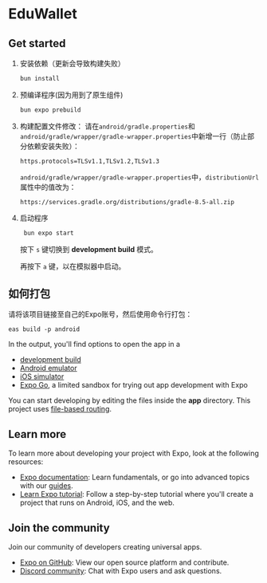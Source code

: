 # EduWallet



## Get started

1. 安装依赖（更新会导致构建失败）

   ```bash
   bun install   
   ```

2. 预编译程序(因为用到了原生组件)
   ```bash
   bun expo prebuild
   ```

3. 构建配置文件修改：
   请在`android/gradle.properties`和`android/gradle/wrapper/gradle-wrapper.properties`中新增一行（防止部分依赖安装失败）：
   ```
   https.protocols=TLSv1.1,TLSv1.2,TLSv1.3
   ```
   `android/gradle/wrapper/gradle-wrapper.properties`中，`distributionUrl`属性中的值改为：
   ```
   https://services.gradle.org/distributions/gradle-8.5-all.zip
   ```

4. 启动程序
   ```bash
    bun expo start
   ```
   按下 `s` 键切换到 **development build** 模式。

   再按下 `a` 键，以在模拟器中启动。

## 如何打包

请将该项目链接至自己的Expo账号，然后使用命令行打包：

```
eas build -p android
```

In the output, you'll find options to open the app in a

- [development build](https://docs.expo.dev/develop/development-builds/introduction/)
- [Android emulator](https://docs.expo.dev/workflow/android-studio-emulator/)
- [iOS simulator](https://docs.expo.dev/workflow/ios-simulator/)
- [Expo Go](https://expo.dev/go), a limited sandbox for trying out app development with Expo

You can start developing by editing the files inside the **app** directory. This project uses [file-based routing](https://docs.expo.dev/router/introduction).

## Learn more

To learn more about developing your project with Expo, look at the following resources:

- [Expo documentation](https://docs.expo.dev/): Learn fundamentals, or go into advanced topics with our [guides](https://docs.expo.dev/guides).
- [Learn Expo tutorial](https://docs.expo.dev/tutorial/introduction/): Follow a step-by-step tutorial where you'll create a project that runs on Android, iOS, and the web.

## Join the community

Join our community of developers creating universal apps.

- [Expo on GitHub](https://github.com/expo/expo): View our open source platform and contribute.
- [Discord community](https://chat.expo.dev): Chat with Expo users and ask questions.
